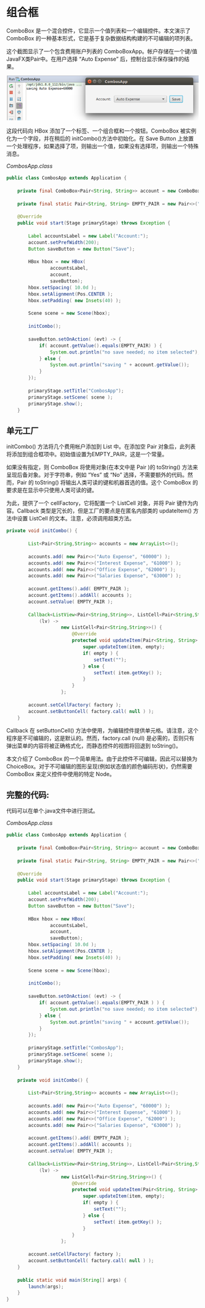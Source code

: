 # 组合框

ComboBox 是一个混合控件，它显示一个值列表和一个编辑控件。本文演示了ComboBox 的一种基本形式，它是基于复杂数据结构构建的不可编辑的项列表。

这个截图显示了一个包含费用账户列表的 ComboBoxApp。帐户存储在一个键/值JavaFX类Pair中。在用户选择 “Auto Expense” 后，控制台显示保存操作的结果。

![combobox](../../images/UIControls/combobox.png)

这段代码向 HBox 添加了一个标签、一个组合框和一个按钮。ComboBox 被实例化为一个字段，并在稍后的 initCombo()方法中初始化。在 Save Button 上放置一个处理程序，如果选择了项，则输出一个值，如果没有选择项，则输出一个特殊消息。

*CombosApp.class*

```java
public class CombosApp extends Application {

    private final ComboBox<Pair<String, String>> account = new ComboBox<>();

    private final static Pair<String, String> EMPTY_PAIR = new Pair<>("", "");

    @Override
    public void start(Stage primaryStage) throws Exception {

        Label accountsLabel = new Label("Account:");
        account.setPrefWidth(200);
        Button saveButton = new Button("Save");

        HBox hbox = new HBox(
                accountsLabel,
                account,
                saveButton);
        hbox.setSpacing( 10.0d );
        hbox.setAlignment(Pos.CENTER );
        hbox.setPadding( new Insets(40) );

        Scene scene = new Scene(hbox);

        initCombo();

        saveButton.setOnAction( (evt) -> {
            if( account.getValue().equals(EMPTY_PAIR) ) {
                System.out.println("no save needed; no item selected");
            } else {
                System.out.println("saving " + account.getValue());
            }
        });

        primaryStage.setTitle("CombosApp");
        primaryStage.setScene( scene );
        primaryStage.show();
    }
```

## 单元工厂

initCombo() 方法将几个费用帐户添加到 List 中。在添加空 Pair 对象后，此列表将添加到组合框项中。初始值设置为EMPTY_PAIR，这是一个常量。

如果没有指定，则 ComboBox 将使用对象(在本文中是 Pair )的 toString() 方法来呈现后备对象。对于字符串，例如 “Yes” 或  “No” 选择，不需要额外的代码。然而，Pair 的 toString() 将输出人类可读的键和机器首选的值。这个 ComboBox 的要求是在显示中只使用人类可读的键。

为此，提供了一个 cellFactory，它将配置一个 ListCell 对象，并将 Pair 键作为内容。Callback 类型是冗长的，但是工厂的要点是在匿名内部类的 updateItem() 方法中设置 ListCell 的文本。注意，必须调用超类方法。

```java
private void initCombo() {

        List<Pair<String,String>> accounts = new ArrayList<>();

        accounts.add( new Pair<>("Auto Expense", "60000") );
        accounts.add( new Pair<>("Interest Expense", "61000") );
        accounts.add( new Pair<>("Office Expense", "62000") );
        accounts.add( new Pair<>("Salaries Expense", "63000") );

        account.getItems().add( EMPTY_PAIR );
        account.getItems().addAll( accounts );
        account.setValue( EMPTY_PAIR );

        Callback<ListView<Pair<String,String>>, ListCell<Pair<String,String>>> factory =
            (lv) ->
                    new ListCell<Pair<String,String>>() {
                        @Override
                        protected void updateItem(Pair<String, String> item, boolean empty) {
                            super.updateItem(item, empty);
                            if( empty ) {
                                setText("");
                            } else {
                                setText( item.getKey() );
                            }
                        }
                    };

        account.setCellFactory( factory );
        account.setButtonCell( factory.call( null ) );
    }
```

Callback 在 setButtonCell() 方法中使用，为编辑控件提供单元格。请注意，这个程序是不可编辑的，这是默认的。然而，factory.call (null) 是必需的，否则只有弹出菜单的内容将被正确格式化，而静态控件的视图将回退到 toString()。

本文介绍了 ComboBox 的一个简单用法。由于此控件不可编辑，因此可以替换为 ChoiceBox。对于不可编辑的图形呈现(例如状态值的颜色编码形状)，仍然需要 ComboBox 来定义控件中使用的特定 Node。

## 完整的代码:
代码可以在单个.java文件中进行测试。

*CombosApp.class*

```java
public class CombosApp extends Application {

    private final ComboBox<Pair<String, String>> account = new ComboBox<>();

    private final static Pair<String, String> EMPTY_PAIR = new Pair<>("", "");

    @Override
    public void start(Stage primaryStage) throws Exception {

        Label accountsLabel = new Label("Account:");
        account.setPrefWidth(200);
        Button saveButton = new Button("Save");

        HBox hbox = new HBox(
                accountsLabel,
                account,
                saveButton);
        hbox.setSpacing( 10.0d );
        hbox.setAlignment(Pos.CENTER );
        hbox.setPadding( new Insets(40) );

        Scene scene = new Scene(hbox);

        initCombo();

        saveButton.setOnAction( (evt) -> {
            if( account.getValue().equals(EMPTY_PAIR ) ) {
                System.out.println("no save needed; no item selected");
            } else {
                System.out.println("saving " + account.getValue());
            }
        });

        primaryStage.setTitle("CombosApp");
        primaryStage.setScene( scene );
        primaryStage.show();
    }

    private void initCombo() {

        List<Pair<String,String>> accounts = new ArrayList<>();

        accounts.add( new Pair<>("Auto Expense", "60000") );
        accounts.add( new Pair<>("Interest Expense", "61000") );
        accounts.add( new Pair<>("Office Expense", "62000") );
        accounts.add( new Pair<>("Salaries Expense", "63000") );

        account.getItems().add( EMPTY_PAIR );
        account.getItems().addAll( accounts );
        account.setValue( EMPTY_PAIR );

        Callback<ListView<Pair<String,String>>, ListCell<Pair<String,String>>> factory =
            (lv) ->
                    new ListCell<Pair<String,String>>() {
                        @Override
                        protected void updateItem(Pair<String, String> item, boolean empty) {
                            super.updateItem(item, empty);
                            if( empty ) {
                                setText("");
                            } else {
                                setText( item.getKey() );
                            }
                        }
                    };

        account.setCellFactory( factory );
        account.setButtonCell( factory.call( null ) );
    }

    public static void main(String[] args) {
        launch(args);
    }
}
```

